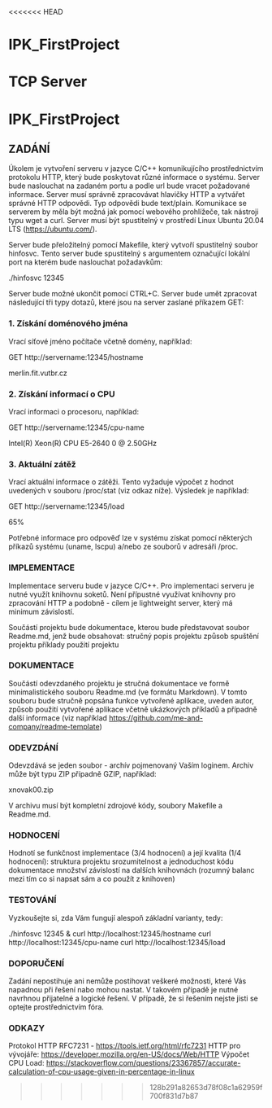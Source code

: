 <<<<<<< HEAD
# IPK_FirstProject
TCP Server
=======
# IPK_FirstProject

## ZADÁNÍ


Úkolem je vytvoření serveru v jazyce C/C++ komunikujícího prostřednictvím protokolu HTTP, který bude poskytovat různé informace o systému. Server bude naslouchat na zadaném portu a podle url bude vracet požadované informace. Server musí správně zpracovávat hlavičky HTTP a vytvářet správné HTTP odpovědi. Typ odpovědi bude text/plain. Komunikace se serverem by měla být možná jak pomocí webového prohlížeče, tak nástroji typu wget a curl. Server musí být spustitelný v prostředí Linux Ubuntu 20.04 LTS  (https://ubuntu.com/).

Server bude přeložitelný pomocí Makefile, který vytvoří spustitelný soubor hinfosvc.
Tento server bude spustitelný s argumentem označující lokální port na kterém bude naslouchat požadavkům:

./hinfosvc 12345


Server bude možné ukončit pomocí CTRL+C. Server bude umět zpracovat následující tři typy dotazů, které jsou na server zaslané příkazem GET:


### 1. Získání doménového jména

Vrací síťové jméno počítače včetně domény, například:

GET http://servername:12345/hostname

merlin.fit.vutbr.cz


### 2. Získání informací o CPU 

Vrací informaci o procesoru, například:

GET http://servername:12345/cpu-name


Intel(R) Xeon(R) CPU E5-2640 0 @ 2.50GHz


### 3. Aktuální zátěž 

Vrací aktuální informace o zátěži. Tento vyžaduje výpočet z hodnot uvedených v souboru /proc/stat (viz odkaz níže). Výsledek je například:

GET http://servername:12345/load

65%

Potřebné informace pro odpověď lze v systému získat pomocí některých příkazů systému (uname, lscpu) a/nebo ze souborů v adresáři /proc. 

### IMPLEMENTACE

Implementace serveru bude v jazyce C/C++. Pro implementaci serveru je nutné využít knihovnu soketů. Není přípustné využívat knihovny pro zpracování HTTP a podobně - cílem je lightweight server, který má minimum závislostí.

Součástí projektu bude dokumentace, kterou bude představovat soubor Readme.md, jenž bude obsahovat:
stručný popis projektu
způsob spuštění projektu
příklady použití projektu


### DOKUMENTACE

Součástí odevzdaného projektu je stručná dokumentace ve formě minimalistického souboru Readme.md (ve formátu Markdown). V tomto souboru bude stručně popsána funkce vytvořené aplikace, uveden autor, způsob použití vytvořené aplikace včetně ukázkových příkladů a případně další informace (viz například https://github.com/me-and-company/readme-template)

### ODEVZDÁNÍ


Odevzdává se jeden soubor - archív pojmenovaný Vaším loginem. Archiv může být typu ZIP případně GZIP, například:

xnovak00.zip

V archivu musí být kompletní zdrojové kódy, soubory Makefile a Readme.md.

### HODNOCENÍ

Hodnotí se funkčnost implementace (3/4 hodnocení) a její kvalita (1/4 hodnocení):
struktura projektu
srozumitelnost a jednoduchost kódu
dokumentace
množství závislostí na dalších knihovnách (rozumný balanc mezi tím co si napsat sám a co použít z knihoven)


### TESTOVÁNÍ

Vyzkoušejte si, zda Vám fungují alespoň základní varianty, tedy:


./hinfosvc 12345 &
curl http://localhost:12345/hostname
curl http://localhost:12345/cpu-name
curl http://localhost:12345/load


### DOPORUČENÍ

Zadání nepostihuje ani nemůže postihovat veškeré možnosti, které Vás napadnou při řešení nabo mohou nastat. V takovém případě je nutné navrhnou přijatelné a logické řešení. V případě, že si řešením nejste jisti se optejte prostřednictvím fóra.


### ODKAZY
Protokol HTTP RFC7231 - https://tools.ietf.org/html/rfc7231
HTTP pro vývojáře: https://developer.mozilla.org/en-US/docs/Web/HTTP
Výpočet CPU Load: https://stackoverflow.com/questions/23367857/accurate-calculation-of-cpu-usage-given-in-percentage-in-linux
>>>>>>> 128b291a82653d78f08c1a62959f700f831d7b87
